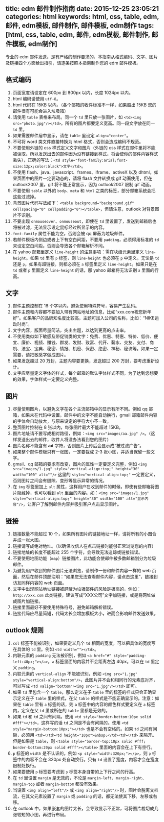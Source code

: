 title: edm 邮件制作指南
date: 2015-12-25 23:05:21
categories: html
keywords: html, css, table, edm, 邮件, edm模板, 邮件制作, 邮件模板, edm制作
tags: [html, css, table, edm, 邮件, edm模板, 邮件制作, 邮件模板, edm制作]
---

专业的 edm 邮件发送，是有严格的制作要求的，本指南从格式编码、文字、图片及链接四个方面给出指引，请逐条按照本指南制作您的 edm 邮件模板。
<!--more-->

## 格式编码

1. 页面宽度请设定在 600px 到 800px 以内，长度 1024px 以内。
2. html 编码请使用 `utf-8`。
3. html 代码在 15KB 以内。（各个邮箱的收件标准不一样，如果超出 15KB 您的邮件很有可能会进入垃圾箱）
4. 请使用 `table` 表格来布局。同一个 `td` 里只放一张图片，如 `<td><img src="photo.jpg"/></td>`。所有的图片都要定义宽高。同一段文字放在同一 `td` 里。
5. 如果需要邮件居中显示，请在 `table` 里设定 `align="center"`。
6. 不可将 word 类文件直接转换为 html 格式，否则会造成编码不规范。
7. 不要使用外链的 css 样式定义文字和图片（外链的 css 样式在邮件里将不能被读取，所以发送出去的邮件因为没有链接到样式，将会使你的邮件内容样式丢失），正确的写法：`<td style="font-family:arial;font-size:12px;color:black">文字</td>`。
8. 不使用 flash、java、javascript、frames、iframe、activeX 以及 dhtml，如果页面中的图片一定要动态的，请将 flash 文件转换成 gif 动画使用，但在 outlook2007 里，gif 将不能正常显示，因为 outlook2007 限制 gif 动画。
9. 不要使用 `table` 以外的 `body`、`meta` 和 `html` 之类的标签，部分邮箱系统会把这些过滤掉。
10. 背景图片代码写法如下：`<table background="background.gif" cellspacing="0" cellpadding="0"></table>`，但请注意，outlook 对背景图片不识别。
11. 不要出现 `onmouseover`、`onmouseout`，即使在 `td` 里设置了，发送到邮箱后也将被过滤，无法显示设定鼠标经过所显示的内容。
12. `font-family` 属性不能为空，否则会被 qq 屏蔽为垃圾邮件。
13. 若邮件模板内侧边或者上下有空白间距，不要用 `padding`，必须得用标准的 `td` 来设定空白间距，否则会导致各个邮箱解析不同。
14. 在 yahoo 邮箱里定义 `line-height` 的注意事项：需在块级元素里定义 `line-height`。如果 `td` 里有 `p` 标签，则 `line-height` 也必须在 `p` 中定义。无论是 `td` 还是 `p`，如果有超链接，则都必须在 `a` 标签里定义 `line-height`。如果只是在 `td` 或者 `p` 里面定义 `line-height` 的话，那 yahoo 邮箱将无法识别 `a` 里面的行高。

## 文字

1. 邮件主题控制在 18 个字以内，避免使用特殊符号，容易产生乱码。
2. 邮件主题和内容都不要加入带有网站地址的信息，比如“xxx.com祝您新年好”。如果客户的品牌知名度比较高，主题可加入公司的名称，比如：“NIKE运动时尚”。
3. 文字内容，版面尽量简洁，突出主题，以达到更高的点击率。
4. 不使用类似如下敏感及带促销类的文字：免费、优惠、特惠、特价、低价、便宜、廉价、视频、赚钱、群发、发财、致富、代开、薪水、交友、支付、商机、法宝、宝典、秘密、情报、机密、保密、绝密、神秘、秘诀等。如果一定需要，请把敏感字做成图片。
5. 如果发送超过 20 万封，主题内容要更换，发送超过 200 万封，要考虑重新设计。
6. 文字应尽量定义字体的样式，每个邮箱的默认字体样式不同，为了达到您想要的效果，字体样式一定要定义完整。

## 图片

1. 尽量使用图片，以避免文字在各个主流邮箱中的显示有所不同。例如 qq 邮箱，如果未在代码中设置，邮件中的文字不能自动换行，gmail 邮箱邮件内容的字体会自动放大，与原来设定的字符大小不一致。
2. 整页图片控制在 8 张以内，每张图片最大不能超过 15KB。
3. 图片地址请不要写成相对路径，例如：`<img src="images/aa.jpg" />`。（这样发送出去的邮件，收件人将没办法看到您的图片）
4. 图片名称不能含有 **ad** 字符，否则图片上传后会显示成“被过滤广告”。
5. 如果整个邮件模板只有一张图，一定要裁成 2-3 张小图，并适当保留一些文字。
6. gmail、qq 邮箱的要求有改变，图片的属性一定要定义完整，例如 `<img src="images/1.jpg" style="vertical-align:top;" height="30" width="100" alt=""/>` 这里的 `style="vertical-align:top;"` 一定要定义，否则图片之间会有缝隙、变形等显示异常的情况。
7. 在 `img` 标签里加上 `alt` 属性，这样用户在收到邮件的时候，即使有些邮箱将图片隐藏掉，也可以看到 `alt` 里面的内容。如：`<img src="images/1.jpg" style="vertical-align:top;" height="30" width="100" alt="显示内容"/>`，让客户了解到邮件内容并吸引客户点击显示图片。

## 链接

1. 链接数量不能超过 10 个，如果所有图片的链接地址一样，请将所有的小图合并成一张大图。
2. 链接请写成绝对地址。（以确保收信人在点击链接时能够正常浏览您的内容）
3. 链接地址的长度不能超过 255 个字符，会导致无法追踪或链接错误。
4. 不要使用地图功能（`map`）链接图片，此功能会使邮件被多数邮箱划分为垃圾邮件。
5. 为避免用户收到的邮件图片无法浏览，请制作一份和邮件内容一样的 web 页面，然后在邮件顶部注明：“如果您无法查看邮件内容，请点击这里”，链接到访友同样内容的 web 页面。
6. 文字中出现网站地址链接被屏蔽为垃圾邮件的风险是极高的，例如：`http://xxx.com` 此类链接，建议写成“XXX公司”文字加链接，或是将网址做成图片加链接。
7. 链接里面最好不要使用特殊符号，避免邮箱解析错误。
8. 链接代码应尽量简短，代码太长会增加模板大小，进而会影响邮件发送效果。

## outlook 规则

1. `col` 标签不能被识别，如果要定义几个 `td` 相同的宽度，可以把具体的宽度写在具体的 `td` 里。例如 `<td width=""></td>`。
2. 内联元素的 `padding` 无法被识别，例如 `<a href="#" style="padding-left:40px;"></a>`，`a` 标签里面的内容并不会距离左边 40px。可以在 `td` 里定义 `padding`。
3. 内联元素的 `vertical-align` 不能被识别，例如 `<img src="1.jpg" style="vertical-align:bottom"/>`，此图片并不会和相同行的元素底对齐，可以写成 `<td valign="bottom"><img src="1.jpg"/></td>` 即可。
4. 如果 `td` 里包含一个 `table`，那么定义在子 `table` 里的标签的样式只会正确显示定义在子 `table` 里的样式，在父 `table` 的样式是不能正确显示的。注意：如果在 `table` 里有 `a` 标签的话，则 `a` 标签中的内容的颜色样式要定义在 `a` 标签内，定义在父 `td` 里或所在的 `table` 里都是无效的。
5. 如果 `td` 和 `td` 之间有间隔，使用 `<td style="border-bottom:10px solid #fff"></td>`，这样写的话 `td` 之间是不会有间隔的。使用 `<td style="margin-bottom:10px;"></td>` 也是不会有空格的。如果 `td` 之间有间隙，必须用 `<td></td><td height="10px">&nbsp;</td><td></td>` 来隔开。但是如果是 `table`，则 `<table style="border-top:10px solid #fff; border-bottom:20px solid #fff"></table>` 里面的内容会在上下有空行。
6. `p` 标签的 `width` 是不认识的，例如 `<p style="width:320px;"></p>`，则 `p` 标签中的内容不会在 320px 处自动换行。只有 `td` 设置了宽度，内容才会在宽度限制处换行。
7. 如果要使用 `p` 标签要考虑到 `p` 标签本身自带的上下行之间的行高。
8. 在 `td` 里设置 `margin` 是无效的，不论是 `margin-left`、`margin-right`、`margin-top` 或者 `margin-bottom` 都没有效果。
9. 当设置 `<img align="left"/>` 或 `<img align="right"/>` 时，图片会脱离文档流，在其父元素设置了 `margin` 或 `padding` 的话，都无法使其下移，左移或右移。
10. 在 outlook 中，如果嵌套的图片太长，会导致显示不正常，可将图片裁切成几张较短的小图，再进行布局。